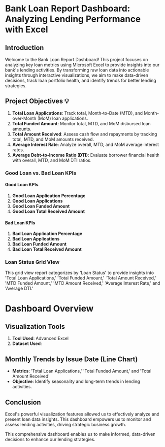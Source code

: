 # Bank Loan Report Dashboard: Analyzing Lending Performance with Excel


## Introduction

Welcome to the Bank Loan Report Dashboard! This project focuses on analyzing key loan metrics using Microsoft Excel to provide insights into our bank's lending activities. By transforming raw loan data into actionable insights through interactive visualizations, we aim to make data-driven decisions, track loan portfolio health, and identify trends for better lending strategies.

## Project Objectives 💡

1. **Total Loan Applications**: Track total, Month-to-Date (MTD), and Month-over-Month (MoM) loan applications.
2. **Total Funded Amount**: Monitor total, MTD, and MoM disbursed loan amounts.
3. **Total Amount Received**: Assess cash flow and repayments by tracking total, MTD, and MoM amounts received.
4. **Average Interest Rate**: Analyze overall, MTD, and MoM average interest rates.
5. **Average Debt-to-Income Ratio (DTI)**: Evaluate borrower financial health with overall, MTD, and MoM DTI ratios.

### Good Loan vs. Bad Loan KPIs

#### Good Loan KPIs

1. **Good Loan Application Percentage**
2. **Good Loan Applications**
3. **Good Loan Funded Amount**
4. **Good Loan Total Received Amount**

#### Bad Loan KPIs

1. **Bad Loan Application Percentage**
2. **Bad Loan Applications**
3. **Bad Loan Funded Amount**
4. **Bad Loan Total Received Amount**

### Loan Status Grid View

This grid view report categorizes by 'Loan Status' to provide insights into 'Total Loan Applications,' 'Total Funded Amount,' 'Total Amount Received,' 'MTD Funded Amount,' 'MTD Amount Received,' 'Average Interest Rate,' and 'Average DTI.'

# Dashboard Overview

## Visualization Tools

1. **Tool Used**: Advanced Excel
2. **Dataset Used**: 

## Monthly Trends by Issue Date (Line Chart)

- **Metrics**: 'Total Loan Applications,' 'Total Funded Amount,' and 'Total Amount Received'
- **Objective**: Identify seasonality and long-term trends in lending activities.

## Conclusion

Excel's powerful visualization features allowed us to effectively analyze and present loan data insights. This dashboard empowers us to monitor and assess lending activities, driving strategic business growth.


This comprehensive dashboard enables us to make informed, data-driven decisions to enhance our lending strategies.
